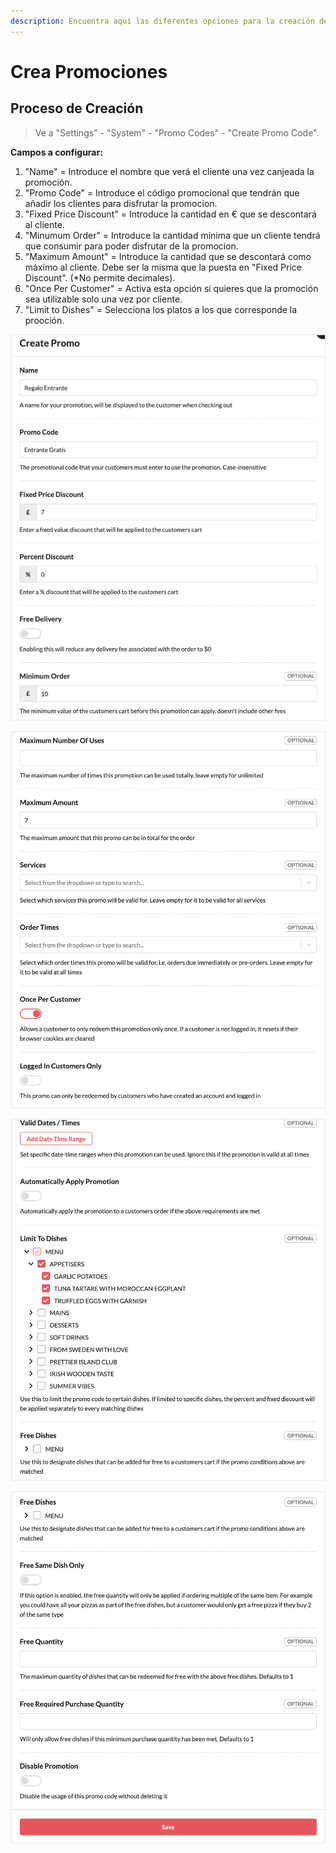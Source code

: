 ```yaml
---
description: Encuentra aquí las diferentes opciones para la creación de tus promociones.
---
```


# Crea Promociones

## Proceso de Creación

> Ve a "Settings" - "System" - "Promo Codes" - "Create Promo Code".

**Campos a configurar:**

1. "Name" = Introduce el nombre que verá el cliente una vez canjeada la promoción.
2. "Promo Code" = Introduce el código promocional que tendrán que añadir los clientes para disfrutar la promocion.
3. "Fixed Price Discount" = Introduce la cantidad en € que se descontará al cliente.
4. "Minumum Order" = Introduce la cantidad mínima que un cliente tendrá que consumir para poder disfrutar de la promocion.
5. "Maximum Amount" = Introduce la cantidad que se descontará como máximo al cliente. Debe ser la misma que la puesta en "Fixed Price Discount". \(\*No permite decimales\).
6. "Once Per Customer" = Activa esta opción si quieres que la promoción sea utilizable solo una vez por cliente.
7. "Limit to Dishes" = Selecciona los platos a los que corresponde la prooción.

![](../../.gitbook/assets/image%20%2891%29.png)

![](../../.gitbook/assets/image%20%2889%29.png)

![](../../.gitbook/assets/image%20%2890%29.png)

![](../../.gitbook/assets/image%20%2888%29.png)



